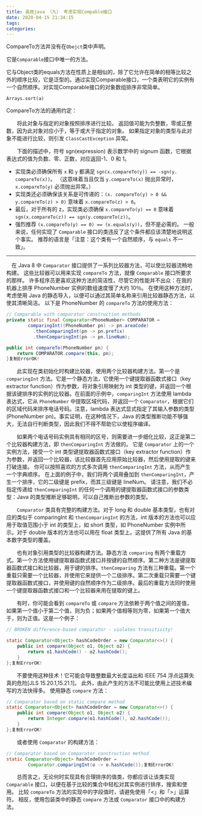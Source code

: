 ```yaml
---
title: 高效java （九） 考虑实现Compable接口
date: 2020-04-15 21:34:15
tags:
categories:
---
```


CompareTo方法并没有在`Obejct`类中声明。

它是`Comparable`接口中唯一的方法。

它与Object类的equals方法在性质上是相似的，除了它允许在简单的相等比较之外的顺序比较，它是泛型的。通过实现Comparable接口，一个类表明它的实例有一个自然顺序。对实现Comparable接口的对象数组排序非常简单。

```
Arrays.sort(a)
```

CompareTo方法的通用约定：

　　将此对象与指定的对象按照排序进行比较。 返回值可能为负整数，零或正整数，因为此对象对应小于，等于或大于指定的对象。 如果指定对象的类型与此对象不能进行比较，则引发 `ClassCastException` 异常。

　　下面的描述中，符号 sgn(expression) 表示数学中的 signum 函数，它根据表达式的值为负数、零、正数，对应返回-1、0 和 1。

- 实现类必须确保所有 `x` 和 `y` 都满足 `sgn(x.compareTo(y)) == -sgn(y. compareTo(x))`。 （这意味着当且仅当 `y.compareTo(x)` 抛出异常时，`x.compareTo(y)` 必须抛出异常。）
- 实现类还必须确保该关系是可传递的：`(x. compareTo(y) > 0 && y.compareTo(z) > 0)` 意味着 `x.compareTo(z) > 0`。
- 最后，对于所有的 z，实现类必须确保 `x.compareTo(y) == 0` 意味着 `sgn(x.compareTo(z)) == sgn(y.compareTo(z))`。
- 强烈推荐 `(x.compareTo(y) == 0) == (x.equals(y))`，但不是必需的。 一般来说，任何实现了 `Comparable` 接口的类违反了这个条件都应该清楚地说明这个事实。 推荐的语言是「注意：这个类有一个自然顺序，与 `equals` 不一致」。



---

　在 Java 8 中 `Comparator` 接口提供了一系列比较器方法，可以使比较器流畅地构建。 这些比较器可以用来实现 `compareTo` 方法，就像 `Comparable` 接口所要求的那样。 许多程序员更喜欢这种方法的简洁性，尽管它的性能并不出众：在我的机器上排序 PhoneNumber 实例的数组速度慢了大约 10％。 在使用这种方法时，考虑使用 Java 的静态导入，以便可以通过其简单名称来引用比较器静态方法，以使其清晰简洁。 以下是 PhoneNumber 的 `compareTo` 方法的使用方法：

```java
// Comparable with comparator construction methods
private static final Comparator<PhoneNumber> COMPARATOR =
        comparingInt((PhoneNumber pn) -> pn.areaCode)
          .thenComparingInt(pn -> pn.prefix)
          .thenComparingInt(pn -> pn.lineNum);

public int compareTo(PhoneNumber pn) {
    return COMPARATOR.compare(this, pn);
}复制ErrorOK!
```

　　此实现在类初始化时构建比较器，使用两个比较器构建方法。第一个是 `comparingInt` 方法。它是一个静态方法，它使用一个键提取器函数式接口（key extractor function）作为参数，将对象引用映射为 int 类型的键，并返回一个根据该键排序的实例的比较器。在前面的示例中，`comparingInt` 方法使用 lambda 表达式，它从 `PhoneNumber` 中提取区域代码，并返回一个 `Comparator`，根据它们的区域代码来排序电话号码。注意，lambda 表达式显式指定了其输入参数的类型 (PhoneNumber pn)。事实证明，在这种情况下，Java 的类型推断功能不够强大，无法自行判断类型，因此我们不得不帮助它以使程序编译。

　　如果两个电话号码实例具有相同的区号，则需要进一步细化比较，这正是第二个比较器构建方法，即 `thenComparingInt` 方法做的。 它是 `Comparator` 上的一个实例方法，接受一个 int 类型键提取器函数式接口（key extractor function）作为参数，并返回一个比较器，该比较器首先应用原始比较器，然后使用提取的键来打破连接。 你可以按照喜欢的方式多次调用 `thenComparingInt` 方法，从而产生一个字典顺序。 在上面的例子中，我们将两个调用叠加到 `thenComparingInt`，产生一个排序，它的二级键是 prefix，而其三级键是 lineNum。 请注意，我们不必指定传递给 `thenComparingInt` 的任何一个调用的键提取器函数式接口的参数类型：Java 的类型推断足够聪明，可以自己推断出参数的类型。

　　`Comparator` 类具有完整的构建方法。对于 long 和 double 基本类型，也有对应的类似于 comparingInt 和 `thenComparingInt` 的方法，int 版本的方法也可以应用于取值范围小于 int 的类型上，如 short 类型，如 PhoneNumber 实例中所示。对于 double 版本的方法也可以用在 float 类型上。这提供了所有 Java 的基本数字类型的覆盖。

　　也有对象引用类型的比较器构建方法。静态方法 `comparing` 有两个重载方式。第一个方法使用键提取器函数式接口并按键的自然顺序。第二种方法是键提取器函数式接口和比较器，用于键的排序。`thenComparing` 方法有三种重载。第一个重载只需要一个比较器，并使用它来提供一个二级排序。第二次重载只需要一个键提取器函数式接口，并使用键的自然顺序作为二级排序。最后的重载方法同时使用一个键提取器函数式接口和一个比较器来用在提取的键上。

　　有时，你可能会看到 `compareTo` 或 `compare` 方法依赖于两个值之间的差值，如果第一个值小于第二个值，则为负；如果两个值相等则为零，如果第一个值大于，则为正值。这是一个例子：

```java
// BROKEN difference-based comparator - violates transitivity!

static Comparator<Object> hashCodeOrder = new Comparator<>() {
    public int compare(Object o1, Object o2) {
        return o1.hashCode() - o2.hashCode();
    }
};复制ErrorOK!
```

　　不要使用这种技术！它可能会导致整数最大长度溢出和 IEEE 754 浮点运算失真的危险[JLS 15.20.1,15.21.1]。 此外，由此产生的方法不可能比使用上述技术编写的方法快得多。 使用静态 `compare` 方法：

```java
// Comparator based on static compare method
static Comparator<Object> hashCodeOrder = new Comparator<>() {
    public int compare(Object o1, Object o2) {
        return Integer.compare(o1.hashCode(), o2.hashCode());
    }
};复制ErrorOK!
```

　　或者使用 `Comparator` 的构建方法：

```java
// Comparator based on Comparator construction method
static Comparator<Object> hashCodeOrder =
        Comparator.comparingInt(o -> o.hashCode());复制ErrorOK!
```

　　总而言之，无论何时实现具有合理排序的值类，你都应该让该类实现 `Comparable` 接口，以便在基于比较的集合中轻松对其实例进行排序，搜索和使用。 比较 `compareTo` 方法的实现中的字段值时，请避免使用「<」和「>」运算符。 相反，使用包装类中的静态 `compare` 方法或 `Comparator` 接口中的构建方法。
